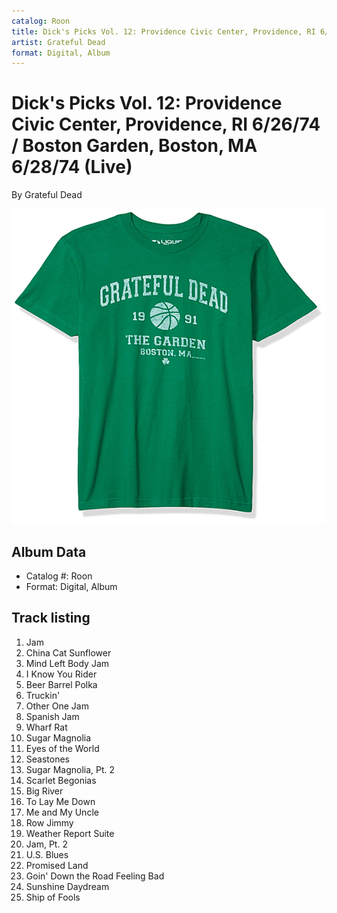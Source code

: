 ```yaml
---
catalog: Roon
title: Dick's Picks Vol. 12: Providence Civic Center, Providence, RI 6/26/74 / Boston Garden, Boston, MA 6/28/74 (Live)
artist: Grateful Dead
format: Digital, Album
---
```


# Dick's Picks Vol. 12: Providence Civic Center, Providence, RI 6/26/74 / Boston Garden, Boston, MA 6/28/74 (Live)

By Grateful Dead

![](../../assets/albumcovers/Grateful_Dead-Dicks_Picks_Vol_12-_Providence_Civic_Center__Providence__RI_6-26-74_-_Boston_Garden__Boston__MA_6-28-74_Live.png)

## Album Data

- Catalog #: Roon
- Format: Digital, Album


## Track listing


1. Jam
2. China Cat Sunflower
3. Mind Left Body Jam
4. I Know You Rider
5. Beer Barrel Polka
6. Truckin'
7. Other One Jam
8. Spanish Jam
9. Wharf Rat
10. Sugar Magnolia
11. Eyes of the World
12. Seastones
13. Sugar Magnolia, Pt. 2
14. Scarlet Begonias
15. Big River
16. To Lay Me Down
17. Me and My Uncle
18. Row Jimmy
19. Weather Report Suite
20. Jam, Pt. 2
21. U.S. Blues
22. Promised Land
23. Goin' Down the Road Feeling Bad
24. Sunshine Daydream
25. Ship of Fools

